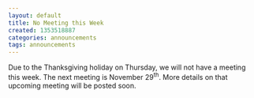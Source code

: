 ```yaml
---
layout: default
title: No Meeting this Week
created: 1353518887
categories: announcements
tags: announcements
---
```

Due to the Thanksgiving holiday on Thursday, we will not have a meeting this week. The next meeting is November 29<sup>th</sup>. More details on that upcoming meeting will be posted soon.
